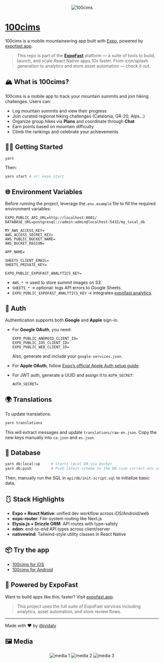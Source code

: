 <p align='center'>
  <img src="https://i.imgur.com/UtFHXCj.png" alt="100cims"  />
</p>

# [100cims](https://100cims.app)

100cims is a mobile mountaineering app built with [Expo](https://expo.dev), powered by [expofast.app](https://expofast.app).

> This repo is part of the **[ExpoFast](https://expofast.app)** platform — a suite of tools to build, launch, and scale React Native apps 10x faster. From icon/splash generation to analytics and store asset automation — check it out.

## 🏔️ What is 100cims?

100cims is a mobile app to track your mountain summits and join hiking challenges. Users can:

- Log mountain summits and view their progress
- Join curated regional hiking challenges (Catalonia, GR-20, Alps…)
- Organize group hikes via **Plans** and coordinate through **Chat**
- Earn points based on mountain difficulty
- Climb the rankings and celebrate your achievements

## 🧑‍💻 Getting Started

```bash
yarn
```

Then:

```bash
yarn start # or: expo start
```

## 🌐 Environment Variables

Before running the project, leverage the`.env.example` file to fill the required environment variables:

```env
EXPO_PUBLIC_API_URL=http://localhost:8081/
DATABASE_URL=postgresql://admin:admin@localhost:5432/my_local_db

MY_AWS_ACCESS_KEY=
AWS_ACCESS_SECRET_KEY=
AWS_PUBLIC_BUCKET_NAME=
AWS_BUCKET_REGION=

APP_NAME=

SHEETS_CLIENT_EMAIL=
SHEETS_PRIVATE_KEY=

EXPO_PUBLIC_EXPOFAST_ANALYTICS_KEY=
```

- `AWS_*` → used to store summit images on S3.
- `SHEETS_*` → optional: logs API errors to Google Sheets.
- `EXPO_PUBLIC_EXPOFAST_ANALYTICS_KEY` → integrates [expofast analytics](https://expofast.app/#join).

## 🔐 Auth

Authentication supports both **Google** and **Apple** sign-in.

- For **Google OAuth**, you need:

  ```env
  EXPO_PUBLIC_ANDROID_CLIENT_ID=
  EXPO_PUBLIC_IOS_CLIENT_ID=
  EXPO_PUBLIC_WEB_CLIENT_ID=
  ```

  Also, generate and include your `google-services.json`.

- For **Apple OAuth**, follow [Expo’s official Apple Auth setup guide](https://docs.expo.dev/versions/latest/sdk/apple-authentication/).

- For JWT auth, generate a UUID and assign it to `AUTH_SECRET`:
  ```env
  AUTH_SECRET=
  ```

## 🌍 Translations

To update translations:

```bash
yarn translations
```

This will extract messages and update `translations/raw-en.json`. Copy the new keys manually into `ca.json` and `es.json`.

## 💄 Database

```bash
yarn db:local:up     # Starts local DB via Docker
yarn db:push         # Push latest schema to the DB (use correct env vars)
```

Then, manually run the SQL in `api/db/init-script.sql` to initialize basic data.

## 🩱 Stack Highlights

- **Expo + React Native**: unified dev workflow across iOS/Android/web
- **expo-router**: File-system routing like Next.js
- **Elysia.js + Drizzle ORM**: API routes with type-safety
- **eden**: end-to-end API types across client/server
- **nativewind**: Tailwind-style utility classes in React Native

## 📦 Try the app

- [100cims for iOS](https://apps.apple.com/us/app/100cims-mountain-challenges/id6740161401?platform=iphone)
- [100cims for Android](https://play.google.com/store/apps/details?id=app.x100cims.x100cims)

## 🚀 Powered by ExpoFast

Want to build apps like this, faster? Visit [expofast.app](https://expofast.app).

> This project uses the full suite of ExpoFast services including analytics, asset automation, and store review flows.

---

Made with ❤️ by [@jvidalv](https://www.linkedin.com/in/josepvidalvidal/)

## 🖼️ Media

<p align='center'>
  <img src="https://i.imgur.com/Ff7d87p.png" alt="media 1"  />
  <img src="https://i.imgur.com/URj0pL0.png" alt="media 2"  />
  <img src="https://i.imgur.com/PipStcD.png" alt="media 3"  />
</p>
